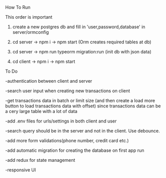 How To Run

This order is important

1. create a new postgres db and fill in 'user,password,database' in server/ormconfig

2. cd server -> npm i -> npm start         (Orm creates required tables at db)

3. cd server -> npm run typeorm migration:run      (init db with json data)

4. cd client -> npm i -> npm start

To Do

-authentication between client and server

-search user input when creating new transactions on client

-get transactions data in batch or limit size (and then create a load more button to load transactions data with offset) since transactions data can be a cery large table with a lot of data

-add .env files for urls/settings in both client and user

-search query should be in the server and not in the client. Use debounce.

-add more form validations(phone number, credit card etc.)

-add automatic migration for creating the database on first app run

-add redux for state management

-responsive UI
